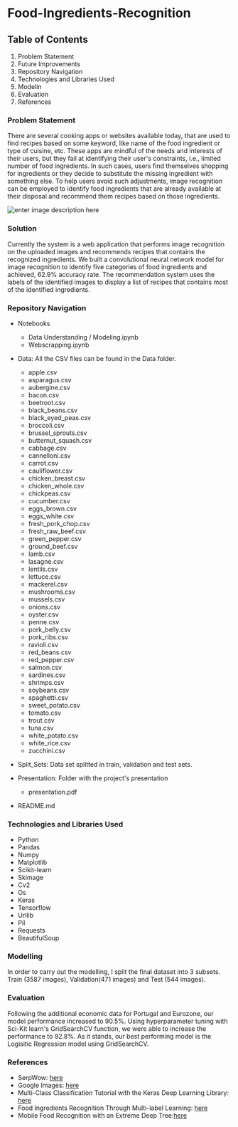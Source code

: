 # Food-Ingredients-Recognition



## Table of Contents



   1. Problem Statement
   2. Future Improvements
   3. Repository Navigation
   4. Technologies and Libraries Used
   5. Modelin
   6. Evaluation
   7. References
   


### Problem Statement

There are several cooking apps or websites available today, that are used to find recipes based on some keyword, like name of the food ingredient or type of cuisine, etc. These apps are mindful of the needs and interests of their users, but they fail at identifying their user's constraints, i.e., limited number of food ingredients. In such cases, users find themselves shopping for ingredients or they decide to substitute the missing ingredient with something else. To help users avoid such adjustments, image recognition can be employed to identify food ingredients that are already available at their disposal and recommend them recipes based on those ingredients.

![enter image description here](https://drive.google.com/file/d/1c6dMZ8iRXau2ZD1lVV2u3TdZljqrev04/view?usp=sharing)

### Solution

Currently the system is a web application that performs image recognition on the uploaded images and recommends recipes that contains the recognized ingredients. We built a convolutional neural network model for image recognition to identify five categories of food ingredients and achieved, 62.9% accuracy rate. The recommendation system uses the labels of the identified images to display a list of recipes that contains most of the identified ingredients.



###  Repository  Navigation

   * Notebooks
   
     * Data Understanding / Modeling.ipynb
     * Webscrapping.ipynb

   * Data: All the CSV files can be found in the Data folder. 
     
     * apple.csv
     * asparagus.csv
     * aubergine.csv 
     * bacon.csv
     * beetroot.csv 
     * black_beans.csv
     * black_eyed_peas.csv
     * broccoli.csv
     * brussel_sprouts.csv
     * butternut_squash.csv
     * cabbage.csv
     * cannelloni.csv
     * carrot.csv
     * cauliflower.csv
     * chicken_breast.csv
     * chicken_whole.csv
     * chickpeas.csv
     * cucumber.csv
     * eggs_brown.csv
     * eggs_white.csv
     * fresh_pork_chop.csv
     * fresh_raw_beef.csv
     * green_pepper.csv
     * ground_beef.csv
     * lamb.csv
     * lasagne.csv
     * lentils.csv
     * lettuce.csv
     * mackerel.csv
     * mushrooms.csv
     * mussels.csv
     * onions.csv
     * oyster.csv
     * penne.csv
     * pork_belly.csv
     * pork_ribs.csv
     * ravioli.csv
     * red_beans.csv
     * red_pepper.csv
     * salmon.csv
     * sardines.csv
     * shrimps.csv
     * soybeans.csv
     * spaghetti.csv
     * sweet_potato.csv
     * tomato.csv
     * trout.csv
     * tuna.csv
     * white_potato.csv
     * white_rice.csv
     * zucchini.csv
   
   *  Split_Sets: Data set splitted in train, validation and test sets.
   
   * Presentation: Folder with the project's presentation
   
     * presentation.pdf
   
   * README.md
   

### Technologies and Libraries Used
-   Python
-   Pandas
-   Numpy
-   Matplotlib
-   Scikit-learn
-   Skimage
-   Cv2
-   Os
-   Keras
-   Tensorflow
-   Urllib
-   Pil
-   Requests
-   BeautifulSoup


### Modelling

In order to carry out the modelling, I split the final dataset into 3 subsets. Train (3587 images), Validation(471 images) and Test (544 images).


### Evaluation

Following the additional economic data for Portugal and Eurozone, our model performance increased to 90.5%. Using hyperparameter tuning with Sci-Kit learn's GridSearchCV function, we were able to increase the performance to 92.8%. As it stands, our best performing model is the Logisitic Regression model using GridSearchCV.

### References

-  SerpWow: [here](https://serpwow.com/)
-  Google Images: [here](https://www.google.com/imghp?hl=en)
-  Multi-Class Classification Tutorial with the Keras Deep Learning Library: [here](https://machinelearningmastery.com/multi-class-classification-tutorial-keras-deep-learning-library/)
-  Food Ingredients Recognition Through Multi-label Learning: [here](https://link.springer.com/chapter/10.1007/978-3-319-70742-6_37)
-  Mobile Food Recognition with an Extreme Deep Tree:[here](https://dl.acm.org/doi/10.1145/2967413.2967428)